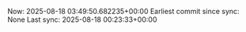 Now: 2025-08-18 03:49:50.682235+00:00 Earliest commit since sync: None Last sync: 2025-08-18 00:23:33+00:00
